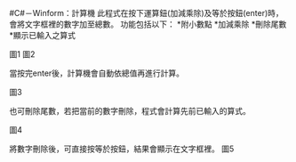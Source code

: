 
#C#－Winform：計算機
此程式在按下運算鈕(加減乘除)及等於按鈕(enter)時，會將文字框裡的數字加至總數。
功能包括以下：
*附小數點
*加減乘除
*刪除尾數
*顯示已輸入之算式

圖1
圖2

當按完enter後，計算機會自動依總值再進行計算。

圖3

也可刪除尾數，若把當前的數字刪除，程式會計算先前已輸入的算式。

圖4

將數字刪除後，可直接按等於按鈕，結果會顯示在文字框裡。
圖5
